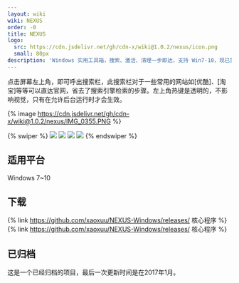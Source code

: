 ```yaml
---
layout: wiki
wiki: NEXUS
order: -0
title: NEXUS
logo:
  src: https://cdn.jsdelivr.net/gh/cdn-x/wiki@1.0.2/nexus/icon.png
  small: 80px
description: 'Windows 实用工具箱，搜索、激活、清理一步即达，支持 Win7-10，现已暂停维护。'
---
```



点击屏幕左上角，即可呼出搜索栏，此搜索栏对于一些常用的网站如[优酷]、[淘宝]等等可以直达官网，省去了搜索引擎检索的步骤。左上角热键是透明的，不影响视觉，只有在允许后台运行时才会生效。

{% image https://cdn.jsdelivr.net/gh/cdn-x/wiki@1.0.2/nexus/IMG_0355.PNG %}

{% swiper %}
![](https://cdn.jsdelivr.net/gh/cdn-x/wiki@1.0.2/nexus/IMG_0356.PNG)
![](https://cdn.jsdelivr.net/gh/cdn-x/wiki@1.0.2/nexus/IMG_0357.PNG)
![](https://cdn.jsdelivr.net/gh/cdn-x/wiki@1.0.2/nexus/IMG_0358.PNG)
![](https://cdn.jsdelivr.net/gh/cdn-x/wiki@1.0.2/nexus/IMG_0359.PNG)
{% endswiper %}


<!-- more -->

## 适用平台

Windows 7~10

## 下载

{% link https://github.com/xaoxuu/NEXUS-Windows/releases/ 核心程序 %}
{% link https://github.com/xaoxuu/NEXUS-Windows/releases/ 核心程序 %}

## 已归档

这是一个已经归档的项目，最后一次更新时间是在2017年1月。
